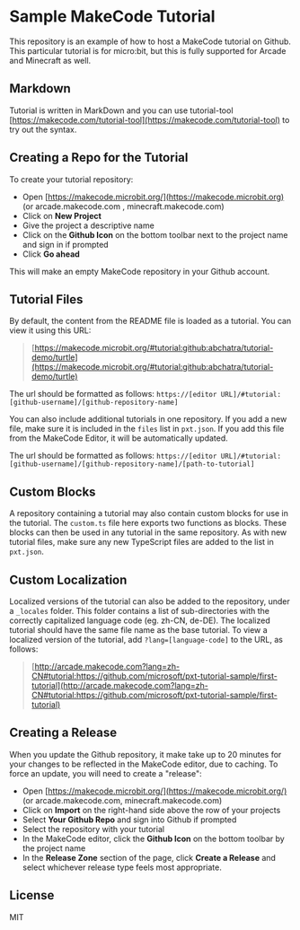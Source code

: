 # Sample MakeCode Tutorial

This repository is an example of how to host a MakeCode tutorial on Github. This particular tutorial is for micro:bit, but this is fully supported for Arcade and Minecraft as well.

## Markdown

Tutorial is written in MarkDown and you can use tutorial-tool [https://makecode.com/tutorial-tool](https://makecode.com/tutorial-tool) to try out the syntax.

## Creating a Repo for the Tutorial

To create your tutorial repository:

* Open [https://makecode.microbit.org/](https://makecode.microbit.org) (or arcade.makecode.com , minecraft.makecode.com)
* Click on **New Project**
* Give the project a descriptive name
* Click on the **Github Icon** on the bottom toolbar next to the project name and sign in if prompted
* Click **Go ahead**

This will make an empty MakeCode repository in your Github account.

## Tutorial Files

By default, the content from the README file is loaded as a tutorial. You can view it using this URL:

> [https://makecode.microbit.org/#tutorial:github:abchatra/tutorial-demo/turtle](https://makecode.microbit.org/#tutorial:github:abchatra/tutorial-demo/turtle)

The url should be formatted as follows: `https://[editor URL]/#tutorial:[github-username]/[github-repository-name]`

You can also include additional tutorials in one repository. If you add a new file, make sure it is included in the `files` list in `pxt.json`. If you add this file from the MakeCode Editor, it will be automatically updated.

The url should be formatted as follows: `https://[editor URL]/#tutorial:[github-username]/[github-repository-name]/[path-to-tutorial]`

## Custom Blocks

A repository containing a tutorial may also contain custom blocks for use in the tutorial. The `custom.ts` file here exports two functions as blocks. These blocks can then be used in any tutorial in the same repository. As with new tutorial files, make sure any new TypeScript files are added to the list in `pxt.json`.

## Custom Localization

Localized versions of the tutorial can also be added to the repository, under a `_locales` folder. This folder contains a list of sub-directories with the correctly capitalized language code (eg. zh-CN, de-DE). The localized tutorial should have the same file name as the base tutorial. To view a localized version of the tutorial, add `?lang=[language-code]` to the URL, as follows:

> [http://arcade.makecode.com?lang=zh-CN#tutorial:https://github.com/microsoft/pxt-tutorial-sample/first-tutorial](http://arcade.makecode.com?lang=zh-CN#tutorial:https://github.com/microsoft/pxt-tutorial-sample/first-tutorial)

## Creating a Release

When you update the Github repository, it make take up to 20 minutes for your changes to be reflected in the MakeCode editor, due to caching. To force an update, you will need to create a "release":

* Open [https://makecode.microbit.org/](https://makecode.microbit.org/) (or arcade.makecode.com, minecraft.makecode.com)
* Click on **Import** on the right-hand side above the row of your projects
* Select **Your Github Repo** and sign into Github if prompted
* Select the repository with your tutorial
* In the MakeCode editor, click the **Github Icon** on the bottom toolbar by the project name
* In the **Release Zone** section of the page, click **Create a Release** and select whichever release type feels most appropriate.

## License

MIT
